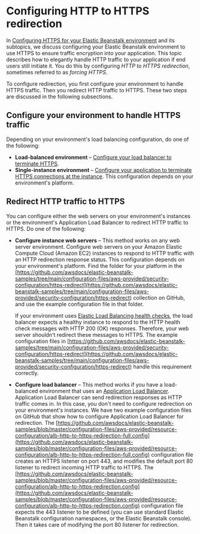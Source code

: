 # Configuring HTTP to HTTPS redirection<a name="configuring-https-httpredirect"></a>

In [Configuring HTTPS for your Elastic Beanstalk environment](configuring-https.md) and its subtopics, we discuss configuring your Elastic Beanstalk environment to use HTTPS to ensure traffic encryption into your application\. This topic describes how to elegantly handle HTTP traffic to your application if end users still initiate it\. You do this by configuring *HTTP to HTTPS redirection*, sometimes referred to as *forcing HTTPS*\.

To configure redirection, you first configure your environment to handle HTTPS traffic\. Then you redirect HTTP traffic to HTTPS\. These two steps are discussed in the following subsections\.

## Configure your environment to handle HTTPS traffic<a name="configuring-https-httpredirect.https"></a>

Depending on your environment's load balancing configuration, do one of the following:
+ **Load\-balanced environment** – [Configure your load balancer to terminate HTTPS](configuring-https-elb.md)\.
+ **Single\-instance environment** – [Configure your application to terminate HTTPS connections at the instance](https-singleinstance.md)\. This configuration depends on your environment's platform\.

## Redirect HTTP traffic to HTTPS<a name="configuring-https-httpredirect.redirect"></a>

You can configure either the web servers on your environment's instances or the environment's Application Load Balancer to redirect HTTP traffic to HTTPS\. Do one of the following:
+ **Configure instance web servers** – This method works on any web server environment\. Configure web servers on your Amazon Elastic Compute Cloud \(Amazon EC2\) instances to respond to HTTP traffic with an HTTP redirection response status\. This configuration depends on your environment's platform\. Find the folder for your platform in the [https://github.com/awsdocs/elastic-beanstalk-samples/tree/main/configuration-files/aws-provided/security-configuration/https-redirect](https://github.com/awsdocs/elastic-beanstalk-samples/tree/main/configuration-files/aws-provided/security-configuration/https-redirect) collection on GitHub, and use the example configuration file in that folder\.

  If your environment uses [Elastic Load Balancing health checks](using-features.healthstatus.md#using-features.healthstatus.understanding), the load balancer expects a healthy instance to respond to the HTTP health check messages with HTTP 200 \(OK\) responses\. Therefore, your web server shouldn't redirect these messages to HTTPS\. The example configuration files in [https://github.com/awsdocs/elastic-beanstalk-samples/tree/main/configuration-files/aws-provided/security-configuration/https-redirect](https://github.com/awsdocs/elastic-beanstalk-samples/tree/main/configuration-files/aws-provided/security-configuration/https-redirect) handle this requirement correctly\.
+ **Configure load balancer** – This method works if you have a load\-balanced environment that uses an [Application Load Balancer](environments-cfg-alb.md)\. Application Load Balancer can send redirection responses as HTTP traffic comes in\. In this case, you don't need to configure redirection on your environment's instances\. We have two example configuration files on GitHub that show how to configure Application Load Balancer for redirection\. The [https://github.com/awsdocs/elastic-beanstalk-samples/blob/master/configuration-files/aws-provided/resource-configuration/alb-http-to-https-redirection-full.config](https://github.com/awsdocs/elastic-beanstalk-samples/blob/master/configuration-files/aws-provided/resource-configuration/alb-http-to-https-redirection-full.config) configuration file creates an HTTPS listener on port 443, and modifies the default port 80 listener to redirect incoming HTTP traffic to HTTPS\. The [https://github.com/awsdocs/elastic-beanstalk-samples/blob/master/configuration-files/aws-provided/resource-configuration/alb-http-to-https-redirection.config](https://github.com/awsdocs/elastic-beanstalk-samples/blob/master/configuration-files/aws-provided/resource-configuration/alb-http-to-https-redirection.config) configuration file expects the 443 listener to be defined \(you can use standard Elastic Beanstalk configuration namespaces, or the Elastic Beanstalk console\)\. Then it takes care of modifying the port 80 listener for redirection\.
